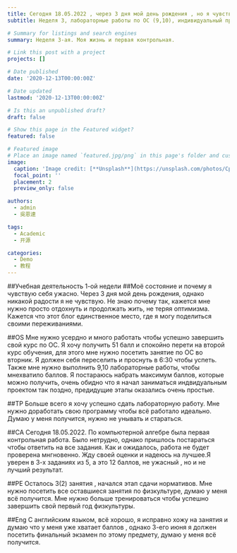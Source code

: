 ```yaml
---
title: Сегодня 18.05.2022 , через 3 дня мой день рождения , но я чувствую себя подавлено.
subtitle: Неделя 3, лабораторные работы по ОС (9,10), индивидуальный проект (этап4), контрольнаяработа по компьютерной алгебре и лабораторная по технологиям программирования.

# Summary for listings and search engines
summary: Неделя 3-ая. Моя жизнь и первая контрольная. 

# Link this post with a project
projects: []

# Date published
date: '2020-12-13T00:00:00Z'

# Date updated
lastmod: '2020-12-13T00:00:00Z'

# Is this an unpublished draft?
draft: false

# Show this page in the Featured widget?
featured: false

# Featured image
# Place an image named `featured.jpg/png` in this page's folder and customize its options here.
image:
  caption: 'Image credit: [**Unsplash**](https://unsplash.com/photos/CpkOjOcXdUY)'
  focal_point: ''
  placement: 2
  preview_only: false

authors:
  - admin
  - 吳恩達

tags:
  - Academic
  - 开源

categories:
  - Demo
  - 教程
---
```


##Учебная деятельность 1-ой недели
##Моё состояние и почему я чувствую себя ужасно.
Через 3 дня мой день рождения, однако никакой радости я не чувствую. Не знаю почему так, кажется мне нужно просто отдохнуть и продолжать жить, не теряя оптимизма. Кажется что этот блог единственное место, где я могу поделиться своими переживаниями.

##OS
Мне нужно усердно и много работать чтобы успешно завершить свой курс по ОС. Я хочу получить 51 балл и спокойно перети на второй курс обучения, для этого мне нужно посетить занятие по ОС во вторник. Я должен себя переселить и проснуть в 6:30 чтобы успеть. Также мне нужно выполнить 9,10 лабораторные работы, чтобы мнехватило баллов. Я постараюсь набрать максимум баллов, которые можно получить, очень обидно что я начал заниматься индвидуальным проектом так поздно, предидущие этапы оказались очень простые.

##TP
Больше всего я хочу успешно сдать лабораторную работу. Мне нужно доработать свою программу чтобы всё работало идеально. Думаю у меня получится, нужно не унывать и стараться.

##CA
Сегодня 18.05.2022. По компьютерной алгебре была первая контрольная работа. Было нетрудно, однако пришлось постараться чтобы ответить на все задания. Как и ожидалось, работа не будет проверена мнгновенно. Жду своей оценки и надеюсь на лучшее.Я уверен в 3-х заданиях из 5, а это 12 баллов, не ужасный , но и не лучший результат.

##PE
Осталось 3(2) занятия , начался этап сдачи нормативов. Мне нужно посетить все оставшиеся занятия по физкультуре, думаю у меня всё получится. Мне нужно больше тренироваться чтобы успешно завершить свой первый год физкультуры.

##Eng
С английским языком, всё хорошо, я исправно хожу на занятия и думаю что у меня уже хватает баллов , однако 3-его июня я должен посетить финальный экзамен по этому предмету, думаю у меня всё получится.				


